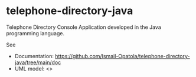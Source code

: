 # telephone-directory-java

Telephone Directory Console Application developed in the Java programming language.

See 
+ Documentation: <https://github.com/Ismail-Opatola/telephone-directory-java/tree/main/doc>
+ UML model: <>
